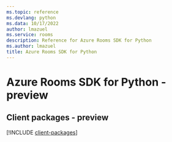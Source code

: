 ```yaml
---
ms.topic: reference
ms.devlang: python
ms.data: 10/17/2022
author: lmazuel
ms.service: rooms
description: Reference for Azure Rooms SDK for Python
ms.author: lmazuel
title: Azure Rooms SDK for Python
---
```

# Azure Rooms SDK for Python - preview

## Client packages - preview
[!INCLUDE [client-packages](rooms-client-index.md)]